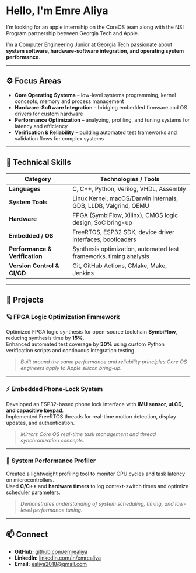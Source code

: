 # Hello, I'm Emre Aliya

I'm looking for an apple internship on the CoreOS team along with the NSI Program partnership between Georgia Tech and Apple.

I’m a Computer Engineering Junior at Georgia Tech passionate about **system software, hardware-software integration, and operating system performance**.  

---

## ⚙️ Focus Areas
- **Core Operating Systems** – low-level systems programming, kernel concepts, memory and process management  
- **Hardware-Software Integration** – bridging embedded firmware and OS drivers for custom hardware  
- **Performance Optimization** – analyzing, profiling, and tuning systems for latency and efficiency  
- **Verification & Reliability** – building automated test frameworks and validation flows for complex systems  

---

## 🧠 Technical Skills
| Category | Technologies / Tools |
|-----------|----------------------|
| **Languages** | C, C++, Python, Verilog, VHDL, Assembly |
| **System Tools** | Linux Kernel, macOS/Darwin internals, GDB, LLDB, Valgrind, QEMU |
| **Hardware** | FPGA (SymbiFlow, Xilinx), CMOS logic design, SoC bring-up |
| **Embedded / OS** | FreeRTOS, ESP32 SDK, device driver interfaces, bootloaders |
| **Performance & Verification** | Synthesis optimization, automated test frameworks, timing analysis |
| **Version Control & CI/CD** | Git, GitHub Actions, CMake, Make, Jenkins |

---

## 🧩 Projects

### 🪐 **FPGA Logic Optimization Framework**
Optimized FPGA logic synthesis for open-source toolchain **SymbiFlow**, reducing synthesis time by **15%**.  
Enhanced automated test coverage by **30%** using custom Python verification scripts and continuous integration testing.  
> _Built around the same performance and reliability principles Core OS engineers apply to Apple silicon bring-up._

---

### ⚡ **Embedded Phone-Lock System**
Developed an ESP32-based phone lock interface with **IMU sensor, uLCD, and capacitive keypad**.  
Implemented FreeRTOS threads for real-time motion detection, display updates, and authentication.  
> _Mirrors Core OS real-time task management and thread synchronization concepts._

---

### 🔧 **System Performance Profiler**
Created a lightweight profiling tool to monitor CPU cycles and task latency on microcontrollers.  
Used **C/C++** and **hardware timers** to log context-switch times and optimize scheduler parameters.  
> _Demonstrates understanding of system scheduling, timing, and low-level performance tuning._


---

## 📫 Connect
- **GitHub:** [github.com/emrealiya](https://github.com/emrealiya)
- **LinkedIn:** [linkedin.com/in/emrealiya](https://linkedin.com/in/emrealiya)
- **Email:** ealiya2018@gmail.com
